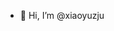 - 👋 Hi, I’m @xiaoyuzju

<!---
xiaoyuzju/xiaoyuzju is a ✨ special ✨ repository because its `README.md` (this file) appears on your GitHub profile.
You can click the Preview link to take a look at your changes.
--->

